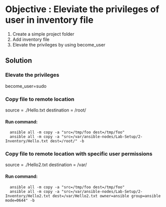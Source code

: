 # Objective : Eleviate the privileges of user in inventory file

1. Create a simple project folder
2. Add inventory file
3. Elevate the privileges by using become_user

## Solution
### Elevate the privileges
   become_user=sudo

### Copy file to remote location
   source = ./Hello.txt
   destination = /root/
   #### Run command:
      ansible all -m copy -a "src=/tmp/foo dest=/tmp/foo"
      ansible all -m copy -a "src=/var/ansible-nodes/Lab-Setup/2-Inventory/Hello.txt dest=/root/" -b
   
### Copy file to remote location with specific user permissions
   source = ./Hello2.txt
   destination = /var/
   #### Run command:
      ansible all -m copy -a "src=/tmp/foo dest=/tmp/foo"
      ansible all -m copy -a "src=/var/ansible-nodes/Lab-Setup/2-Inventory/Hello2.txt dest=/var/Hello2.txt owner=ansible group=ansible mode=0644" -b
   
